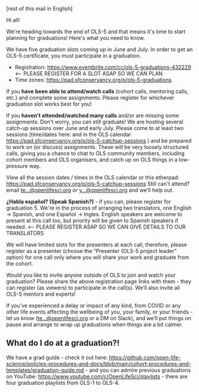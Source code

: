 [rest of this mail in English] 

Hi all!

We're heading towards the end of OLS-5 and that means it's time to start planning for graduations! Here's what you need to know. 

We have five graduation slots coming up in June and July. In order to get an OLS-5 certificate, you must participate in a graduation. 
- Registration: https://www.eventbrite.com/cc/ols-5-graduations-432229 <-- PLEASE REGISTER FOR A SLOT ASAP SO WE CAN PLAN
- Time zones: https://pad.sfconservancy.org/p/ols-5-graduations 

If you **have been able to attend/watch calls** (cohort calls, mentoring calls, etc.) and complete some assignments: Please register for whichever graduation slot works best for you! 

If you **haven't attended/watched many calls** and/or are missing some assignments: Don't worry, you can still graduate! We are hosting several catch-up sessions over June and early July. Please come to at least two sessions (time/dates here: and in the OLS calendar https://pad.sfconservancy.org/p/ols-5-catchup-sessions ) and be prepared to work on (or discuss) assignments. These will be very loosely structured calls, giving you a chance to chat to OLS community members, including cohort members and OLS organisers, and catch up on OLS things in a low-pressure way. 

View all the session dates / times in the OLS calendar or this etherpad: https://pad.sfconservancy.org/p/ols-5-catchup-sessions Still can't attend? email te...@openlifesci.org or y...@openlifesci.org and we'll help out. 

**¿Habla español? (Speak Spanish?)** - if you can, please register for graduation 5. We're in the process of arranging two translators, one English -> Spanish, and one Español -> Ingles. English speakers are welcome to present at this call too, but priority will be given to Spanish speakers if needed. <-- PLEASE REGISTER ASAP SO WE CAN GIVE DETAILS TO OUR TRANSLATORS

We will have limited slots for the presenters at each call, therefore, please register as a presenter (choose the “Presenter (OLS-5 project leader” option) for one call only where you will share your work and graduate from the cohort. 

Would you like to invite anyone outside of OLS to join and watch your graduation? Please share the above registration page links with them - they can register (as viewers) to participate in the call(s). We’ll also invite all OLS-5 mentors and experts! 

If you’ve experienced a delay or impact of any kind, from COVID or any other life events affecting the wellbeing of you, your family, or your friends - let us know (te...@openlifesci.org or a DM on Slack), and we’ll put things on pause and arrange to wrap up graduations when things are a bit calmer. 

## What do I do at a graduation?! 
We have a grad guide - check it out here: https://github.com/open-life-science/policies-procedures-and-docs/blob/main/cohort-procedures-and-templates/graduation-guide.md - and you can admire previous graduations on YouTube: https://www.youtube.com/c/OpenLifeSci/playlists - there are four graduation playlists from OLS-1 to OLS-4. 

